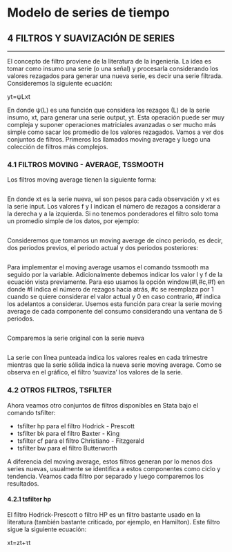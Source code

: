 # Modelo de series de tiempo

## 4  FILTROS Y SUAVIZACIÓN DE SERIES
---------------------------------

El concepto de filtro proviene de la literatura de la ingeniería. La idea es tomar como insumo una serie (o una señal) y procesarla considerando los valores rezagados para generar una nueva serie, es decir una serie filtrada. Consideremos la siguiente ecuación:

yt=ψLxt

En donde ψ(L) es una función que considera los rezagos (L) de la serie insumo, xt, para generar una serie output, yt. Esta operación puede ser muy compleja y suponer operaciones matriciales avanzadas o ser mucho más simple como sacar los promedio de los valores rezagados. Vamos a ver dos conjuntos de filtros. Primeros los llamados moving average y luego una colección de filtros más complejos.

### 4.1 FILTROS MOVING - AVERAGE, TSSMOOTH

Los filtros moving average tienen la siguiente forma:

![]()

En donde xt es la serie nueva, wi son pesos para cada observación y xt es la serie input. Los valores f y l indican el número de rezagos a considerar a la derecha y a la izquierda. Si no tenemos ponderadores el filtro solo toma un promedio simple de los datos, por ejemplo: 

![]()

Consideremos que tomamos un moving average de cinco periodo, es decir, dos periodos previos, el periodo actual y dos periodos posteriores:

![]()

Para implementar el moving average usamos el comando tssmooth ma seguido por la variable. Adicionalmente debemos indicar los valor l y f de la ecuación vista previamente. Para eso usamos la opción window(#l,#c,#f) en donde #l indica el número de rezagos hacia atrás, #c se reemplaza por 1 cuando se quiere considerar el valor actual y 0 en caso contrario, #f indica los adelantos a considerar. Usemos esta función para crear la serie moving average de cada componente del consumo considerando una ventana de 5 periodos.

```
```

Comparemos la serie original con la serie nueva

![]()

La serie con línea punteada indica los valores reales en cada trimestre mientras que la serie sólida indica la nueva serie moving average. Como se observa en el gráfico, el filtro ‘suaviza’ los valores de la serie.

### 4.2 OTROS FILTROS, TSFILTER

Ahora veamos otro conjuntos de filtros disponibles en Stata bajo el comando tsfilter:

- tsfilter hp para el filtro Hodrick - Prescott
- tsfilter bk para el filtro Baxter - King
- tsfilter cf para el filtro Christiano - Fitzgerald
- tsfilter bw para el filtro Butterworth

A diferencia del moving average, estos filtros generan por lo menos dos series nuevas, usualmente se identifica a estos componentes como ciclo y tendencia. Veamos cada filtro por separado y luego comparemos los resultados.

#### 4.2.1 tsfilter hp

El filtro Hodrick-Prescott o filtro HP es un filtro bastante usado en la literatura (también bastante criticado, por ejemplo, en Hamilton). Este filtro sigue la siguiente ecuación:

xt=zt+τt


```
```